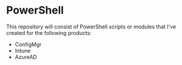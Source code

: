 # PowerShell

This repository will consist of PowerShell scripts or modules that I've created for the following products:

- ConfigMgr
- Intune
- AzureAD

